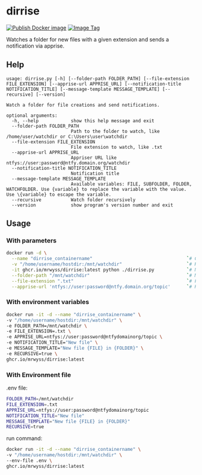 # dirrise

[![Publish Docker image](https://github.com/MrWyss/dirrise/actions/workflows/publish_docker_image.yml/badge.svg)](https://github.com/MrWyss/dirrise/actions/workflows/publish_docker_image.yml)
[![Image Tag](https://ghcr-badge.egpl.dev/mrwyss/dirrise/tags?color=%2344cc11&ignore=&n=1&label=latest+image&trim=)](https://github.com/MrWyss/dirrise/pkgs/container/dirrise)

Watches a folder for new files with a given extension and sends a notification via apprise.

## Help

```text
usage: dirrise.py [-h] [--folder-path FOLDER_PATH] [--file-extension FILE_EXTENSION] [--apprise-url APPRISE_URL] [--notification-title NOTIFICATION_TITLE] [--message-template MESSAGE_TEMPLATE] [--recursive] [--version]

Watch a folder for file creations and send notifications.

optional arguments:
  -h, --help            show this help message and exit
  --folder-path FOLDER_PATH
                        Path to the folder to watch, like /home/user/watchdir or C:\Users\user\watchdir
  --file-extension FILE_EXTENSION
                        File extension to watch, like .txt
  --apprise-url APPRISE_URL
                        Appriser URL like ntfys://user:password@ntfy.domain.org/watchdir
  --notification-title NOTIFICATION_TITLE
                        Notification title
  --message-template MESSAGE_TEMPLATE
                        Available variables: FILE, SUBFOLDER, FOLDER, WATCHFOLDER. Use {variable} to replace the variable with the value. Use \{variable} to escape the variable.
  --recursive           Watch folder recursively
  --version             show program's version number and exit
```

## Usage

### With parameters

```bash
docker run -d \
  --name "dirrise_containername"                                   `# Create unique container name if you run multiple instances` \
  -v "/home/username/hostdir:/mnt/watchdir"                        `# Host:Container mapping, the container path can by anything but has to match with --folder-path` \
  -it ghcr.io/mrwyss/dirrise:latest python ./dirrise.py            `# No change reguired` \
  --folder-path "/mnt/watchdir"                                    `# Must match with container path above` \
  --file-extension ".txt"                                          `# File extension with dot` \
  --apprise-url 'ntfys://user:password@ntfy.domain.org/topic'      `# Regular apprise Url `
```

### With environment variables

```bash
docker run -it -d --name "dirrise_containername" \
-v "/home/username/hostdir:/mnt/watchdir" \
-e FOLDER_PATH=/mnt/watchdir \
-e FILE_EXTENSION=.txt \
-e APPRISE_URL=ntfys://user:password@ntfydomainorg/topic \
-e NOTIFICATION_TITLE="New file" \
-e MESSAGE_TEMPLATE="New file {FILE} in {FOLDER}" \
-e RECURSIVE=true \
ghcr.io/mrwyss/dirrise:latest
```

### With Environment file

.env file:

```bash
FOLDER_PATH=/mnt/watchdir
FILE_EXTENSION=.txt
APPRISE_URL=ntfys://user:password@ntfydomainorg/topic
NOTIFICATION_TITLE="New file"
MESSAGE_TEMPLATE="New file {FILE} in {FOLDER}"
RECURSIVE=true
```

run command:

```bash
docker run -it -d --name "dirrise_containername" \
-v "/home/username/hostdir:/mnt/watchdir" \
--env-file .env \
ghcr.io/mrwyss/dirrise:latest
```
